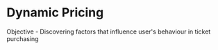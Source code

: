 # Dynamic Pricing

Objective - Discovering factors that influence user's behaviour in ticket purchasing
